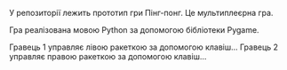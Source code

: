 У репозиторії лежить прототип гри Пінг-понг. Це мультиплеєрна гра. 

Гра реалізована мовою Python за допомогою бібліотеки Pygame. 

Гравець 1 управляє лівою ракеткою за допомогою клавіш... 
Гравець 2 управляє правою ракеткою за допомогою клавіш...
